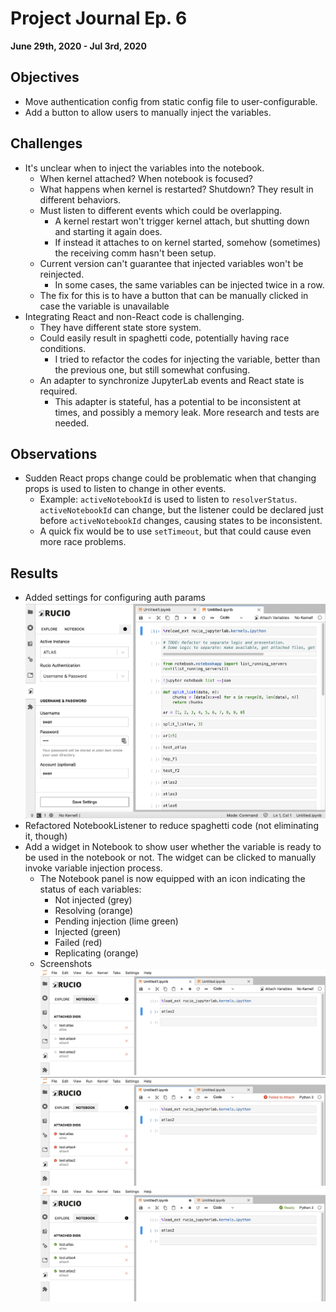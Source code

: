# Project Journal Ep. 6
**June 29th, 2020 - Jul 3rd, 2020**

## Objectives
- Move authentication config from static config file to user-configurable.
- Add a button to allow users to manually inject the variables.

## Challenges
- It's unclear when to inject the variables into the notebook.
  - When kernel attached? When notebook is focused?
  - What happens when kernel is restarted? Shutdown? They result in different behaviors.
  - Must listen to different events which could be overlapping.
    - A kernel restart won't trigger kernel attach, but shutting down and starting it again does.
    - If instead it attaches to on kernel started, somehow (sometimes) the receiving comm hasn't been setup.
  - Current version can't guarantee that injected variables won't be reinjected.
    - In some cases, the same variables can be injected twice in a row.
  - The fix for this is to have a button that can be manually clicked in case the variable is unavailable
- Integrating React and non-React code is challenging.
  - They have different state store system.
  - Could easily result in spaghetti code, potentially having race conditions.
    - I tried to refactor the codes for injecting the variable, better than the previous one, but still somewhat confusing.
  - An adapter to synchronize JupyterLab events and React state is required.
    - This adapter is stateful, has a potential to be inconsistent at times, and possibly a memory leak. More research and tests are needed.

## Observations
- Sudden React props change could be problematic when that changing props is used to listen to change in other events.
  - Example: `activeNotebookId` is used to listen to `resolverStatus`. `activeNotebookId` can change, but the listener could be declared just before `activeNotebookId` changes, causing states to be inconsistent.
  - A quick fix would be to use `setTimeout`, but that could cause even more race problems.

## Results
- Added settings for configuring auth params ![Auth settings](assets/06-authconfig.png)
- Refactored NotebookListener to reduce spaghetti code (not eliminating it, though)
- Add a widget in Notebook to show user whether the variable is ready to be used in the notebook or not. The widget can be clicked to manually invoke variable injection process. 
  - The Notebook panel is now equipped with an icon indicating the status of each variables:
    - Not injected (grey)
    - Resolving (orange)
    - Pending injection (lime green)
    - Injected (green)
    - Failed (red)
    - Replicating (orange)
  - Screenshots ![Toolbar widget 1](assets/06-toolbar-1.png) ![Toolbar widget 2](assets/06-toolbar-2.png) ![Toolbar widget 3](assets/06-toolbar-3.png)